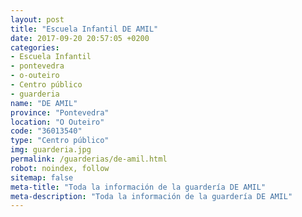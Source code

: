 ```yaml
---
layout: post
title: "Escuela Infantil DE AMIL"
date: 2017-09-20 20:57:05 +0200
categories:
- Escuela Infantil
- pontevedra
- o-outeiro
- Centro público
- guarderia
name: "DE AMIL"
province: "Pontevedra"
location: "O Outeiro"
code: "36013540"
type: "Centro público"
img: guarderia.jpg
permalink: /guarderias/de-amil.html
robot: noindex, follow
sitemap: false
meta-title: "Toda la información de la guardería DE AMIL"
meta-description: "Toda la información de la guardería DE AMIL"
---
```

